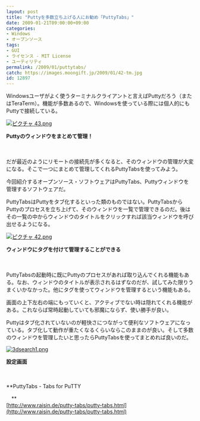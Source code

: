 ```yaml
---
layout: post
title: "Puttyを多数立ち上げる人にお勧め「PuttyTabs」"
date: 2009-01-21T09:00:00+09:00
categories:
- Windows
- オープンソース
tags: 
- GUI
- ライセンス - MIT License
- ユーティリティ
permalink: /2009/01/puttytabs/
catch: https://images.moongift.jp/2009/01/42-tm.jpg
id: 12897
---
```

Windowsユーザがよく使うターミナルクライアントと言えばPuttyだろう（またはTeraTerm）。機能が多数あるので、Windowsを使っている際には個人的にもPuttyで接続している。

  

[![ピクチャ 43.png](https://images.moongift.jp/2009/01/43-tm.jpg)](https://images.moongift.jp/2009/01/43.png)  
  
**Puttyのウィンドウをまとめて管理！**

  

　

  

だが最近のようにリモートの接続先が多くなると、そのウィンドウの管理が大変になる。そこで一つにまとめて管理してくれるPuttyTabsを使ってみよう。

  

今回紹介するオープンソース・ソフトウェアはPuttyTabs、Puttyウィンドウを管理するソフトウェアだ。

  
<!--more-->

PuttyTabsはPuttyをタブ化するといった類のものではない。PuttyTabsからPuttyのプロセスを立ち上げて、そのウィンドウを一覧で管理できるのだ。後はその一覧の中からウィンドウのタイトルをクリックすれば該当ウィンドウを呼び出せるようになる。

  

[![ピクチャ 42.png](https://images.moongift.jp/2009/01/42-tm.jpg)](https://images.moongift.jp/2009/01/42.png)  
  
**ウィンドウにタグを付けて管理することができる**

  

　

  

PuttyTabsの起動時に既にPuttyのプロセスがあれば取り込んでくれる機能もある。なお、ウィンドウのタイトルが表示されるはずなのだが、試してみた限りうまくいかなかった。他にタグを使ってウィンドウを管理するという機能もある。

  

画面の上下左右の端にもっていくと、アクティブでない時は隠れてくれる機能がある。これならば常時起動していても邪魔にならず、使い勝手が良い。

  

Puttyはタブ化されていないのが軽快さにつながって便利なソフトウェアになっている。タブ化して動作が重たくなるくらいならこのままのが良い。そして多数のウィンドウを管理したいと思ったらPuttyTabsを使ってまとめれば良いのだ。

  

[![3dsearch1.png](https://images.moongift.jp/2009/01/3dsearch1-tm1.jpg)](https://images.moongift.jp/2009/01/3dsearch11.png)  
  
**設定画面**

  

　

  

**PuttyTabs - Tabs for PuTTY  
  
　**  
  [http://www.raisin.de/putty-tabs/putty-tabs.html](http://www.raisin.de/putty-tabs/putty-tabs.html)

  
